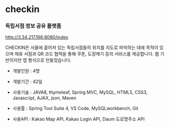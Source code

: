 # checkin
### 독립서점 정보 공유 플랫폼
http://3.34.217.166:8080/index

CHECKIN은 서울에 흩어져 있는 독립서점들의 위치를 지도로 파악하는 데에 목적이 있으며 제휴 서점과 QR 코드 협력을 통해 쿠폰, 도장깨기 등의 서비스를 제공합니다. 웹 기반이지만 앱 형식으로 만들었습니다.


- 개발인원 : 4명

- 개발기간 : 42일

- 사용기술 : JAVA8, thymeleaf, Spring MVC, MySQL, HTML5, CSS3, Javascript, AJAX, json, Maven

- 사용툴 : Spring Tool Suite 4, VS Code, MySQLworkbench, Git

- 사용API : Kakao Map API, Kakao Login API, Daum 도로명주소 API

